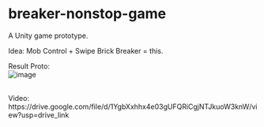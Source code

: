# breaker-nonstop-game
A Unity game prototype.

Idea:
Mob Control + Swipe Brick Breaker = this.


Result Proto:
<br>
![image](https://github.com/user-attachments/assets/5b35c48d-9a68-4dc3-a825-b228932949f2)

<br>
Video:
<br>
https://drive.google.com/file/d/1YgbXxhhx4e03gUFQRiCgjNTJkuoW3knW/view?usp=drive_link

